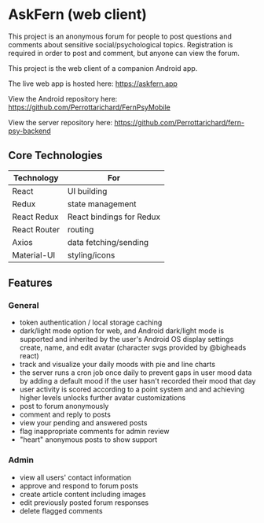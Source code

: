 # AskFern (web client)

This project is an anonymous forum for people to post questions and comments about sensitive social/psychological topics. Registration is required in order to post and comment, but anyone can view the forum.

This project is the web client of a companion Android app.

The live web app is hosted here:
https://askfern.app

View the Android repository here:
https://github.com/Perrottarichard/FernPsyMobile

View the server repository here:
https://github.com/Perrottarichard/fern-psy-backend

## Core Technologies

| Technology   | For                      |
| ------------ | ------------------------ |
| React        | UI building              |
| Redux        | state management         |
| React Redux  | React bindings for Redux |
| React Router | routing                  |
| Axios        | data fetching/sending    |
| Material-UI  | styling/icons            |

## Features

### General

- token authentication / local storage caching
- dark/light mode option for web, and Android dark/light mode is supported and inherited by the user's Android OS display settings
  create, name, and edit avatar (character svgs provided by @bigheads react)
- track and visualize your daily moods with pie and line charts
- the server runs a cron job once daily to prevent gaps in user mood data by adding a default mood if the user hasn't recorded their mood that day
- user activity is scored according to a point system and and achieving higher levels unlocks further avatar customizations
- post to forum anonymously
- comment and reply to posts
- view your pending and answered posts
- flag inappropriate comments for admin review
- "heart" anonymous posts to show support

### Admin

- view all users' contact information
- approve and respond to forum posts
- create article content including images
- edit previously posted forum responses
- delete flagged comments
